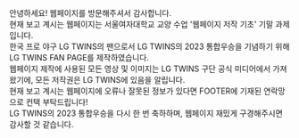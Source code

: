 <p>안녕하세요! 웹페이지를 방문해주셔서 감사합니다.<br>
현재 보고 계시는 웹페이지는 서울여자대학교 교양 수업 '웹페이지 저작 기초' 기말 과제입니다.<br>
한국 프로 야구 LG TWINS의 팬으로서 LG TWINS의 2023 통합우승을 기념하기 위해 LG TWINS FAN PAGE를 제작하였습니다.<br>
웹페이지 제작에 사용된 모든 영상 및 이미지는 LG TWINS 구단 공식 미디어에서 가져왔기에, 모든 저작권은 LG TWINS에 있음을 알립니다.<br>
현재 보고 계시는 웹페이지에 오류나 잘못된 정보가 있다면 FOOTER에 기재된 연락망으로 컨택 부탁드립니다!<br>
LG TWINS의 2023 통합우승을 다시 한 번 축하하며, 웹페이지 재밌게 구경해주시면 감사할 것 같습니다.
